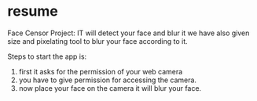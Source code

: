 # resume
Face Censor Project:
IT will detect your face and blur it we have also given size and pixelating tool to blur your face 
according to it.

Steps to start the app is:
1. first it asks for the permission of your web camera 
2. you have to give permission for accessing the camera.
3. now place your face on the camera it will blur your face.
